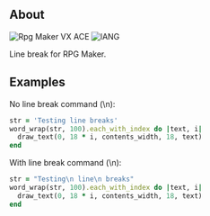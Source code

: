 ## About
![Rpg Maker VX ACE](https://img.shields.io/badge/RPG%20MAKER-VX%20ACE-red?style=for-the-badge&logo=appveyo)
![lANG](https://img.shields.io/badge/LANG-RUBY(%20RGSS%20)-red?style=for-the-badge&logo=appveyo)
<p>Line break for RPG Maker.</p>

## Examples
No line break command (\n):
```Ruby
str = 'Testing line breaks'
word_wrap(str, 100).each_with_index do |text, i|
  draw_text(0, 18 * i, contents_width, 18, text)
end
```
With line break command (\n):
```Ruby
str = "Testing\n line\n breaks"
word_wrap(str, 100).each_with_index do |text, i|
  draw_text(0, 18 * i, contents_width, 18, text)
end
```
